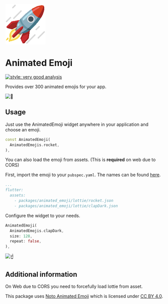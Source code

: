 <!--
This README describes the package. If you publish this package to pub.dev,
this README's contents appear on the landing page for your package.

For information about how to write a good package README, see the guide for
[writing package pages](https://dart.dev/guides/libraries/writing-package-pages).

For general information about developing packages, see the Dart guide for
[creating packages](https://dart.dev/guides/libraries/create-library-packages)
and the Flutter guide for
[developing packages and plugins](https://flutter.dev/developing-packages).
-->

![🚀](example/screenshots/rocket.gif)

# Animated Emoji

[![style: very good analysis](https://img.shields.io/badge/style-very_good_analysis-B22C89.svg)](https://pub.dev/packages/very_good_analysis)

Provides over 300 animated emojis for your app.

<picture>
  <source srcset="https://fonts.gstatic.com/s/e/notoemoji/latest/1f92f/512.avif" type="image/avif">
  <source srcset="https://fonts.gstatic.com/s/e/notoemoji/latest/1f92f/512.webp" type="image/webp">
  <img src="https://fonts.gstatic.com/s/e/notoemoji/latest/1f92f/512.gif" alt="🤯" width="32" height="32">
</picture>

## Usage

Just use the AnimatedEmoji widget anywhere in your application and choose an emoji.

```dart
const AnimatedEmoji(
  AnimatedEmojis.rocket,
),
```

You can also load the emoji from assets. (This is **required** on web due to CORS)

First, import the emoji to your `pubspec.yaml`. The names can be found [here](<https://googlefonts.github.io/noto-emoji-animation/>).

```yaml
...
flutter:
  assets:
    - packages/animated_emoji/lottie/rocket.json
    - packages/animated_emoji/lottie/clapDark.json
```

Configure the widget to your needs.

```dart
AnimatedEmoji(
  AnimatedEmojis.clapDark,
  size: 128,
  repeat: false,
),
```

<picture>
  <source srcset="https://fonts.gstatic.com/s/e/notoemoji/latest/261d_fe0f/512.avif" type="image/avif">
  <source srcset="https://fonts.gstatic.com/s/e/notoemoji/latest/261d_fe0f/512.webp" type="image/webp">
  <img src="https://fonts.gstatic.com/s/e/notoemoji/latest/261d_fe0f/512.gif" alt="☝" width="32" height="32">
</picture>

## Additional information

On Web due to CORS you need to forcefully load lottie from asset.

This package uses [Noto Animated Emoji](https://googlefonts.github.io/noto-emoji-animation/) which is licensed under [CC BY 4.0](https://creativecommons.org/licenses/by/4.0/legalcode).
